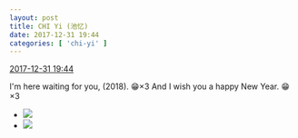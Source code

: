 ```yaml
---
layout: post
title: CHI Yi (池忆)
date: 2017-12-31 19:44
categories: [ 'chi-yi' ]
---
```


<div class="weibo-info">
  <a href="https://weibo.com/6117581836/FCe36CWbC">2017-12-31 19:44</a>
</div>

I'm here waiting for you, (2018). :grin:×3 And I wish you a happy New Year. :grin:×3

<!-- more -->

<ul class="weibo-pic-list-1">
  <li class="weibo-pic">
    <a href="https://wx1.sinaimg.cn/mw690/006G0KuMly1fn06sv8bttj30qo1bftjs.jpg"><img src="//wx1.sinaimg.cn/thumb150/006G0KuMly1fn06sv8bttj30qo1bftjs.jpg" /></a>
  </li>
  <li class="weibo-pic">
    <a href="https://wx1.sinaimg.cn/mw690/006G0KuMly1fn06sub292j30qo1bfwpx.jpg"><img src="//wx1.sinaimg.cn/thumb150/006G0KuMly1fn06sub292j30qo1bfwpx.jpg" /></a>
  </li>
</ul>
